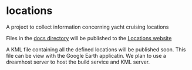 # locations
A project to collect information concerning yacht cruising locations

Files in the [docs directory](.docs) will be published to the [Locations website](https://smr547.github.io/locations/)

A KML file containing all the defined locations will be published soon. This file can be view with the Google Earth
applicatin. We plan to use a dreamhost server to host the build service 
and KML server.
